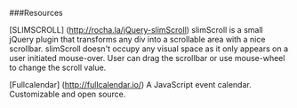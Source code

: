###Resources

[SLIMSCROLL] (http://rocha.la/jQuery-slimScroll)
slimScroll is a small jQuery plugin that transforms any div into a scrollable area with a nice scrollbar. slimScroll doesn't occupy any visual space as it only appears on a user initiated mouse-over. User can drag the scrollbar or use mouse-wheel to change the scroll value.

[Fullcalendar] (http://fullcalendar.io/)
 A JavaScript event calendar. Customizable and open source.
